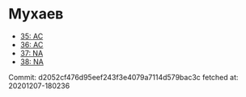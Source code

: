 # Мухаев
- [35: AC](35.md)
- [36: AC](36.md)
- [37: NA](37.md)
- [38: NA](38.md)

Commit: d2052cf476d95eef243f3e4079a7114d579bac3c
 fetched at: 20201207-180236
